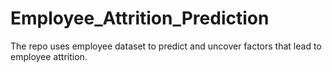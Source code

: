 # Employee_Attrition_Prediction
The repo uses employee dataset to predict and uncover factors that lead to employee attrition. 
